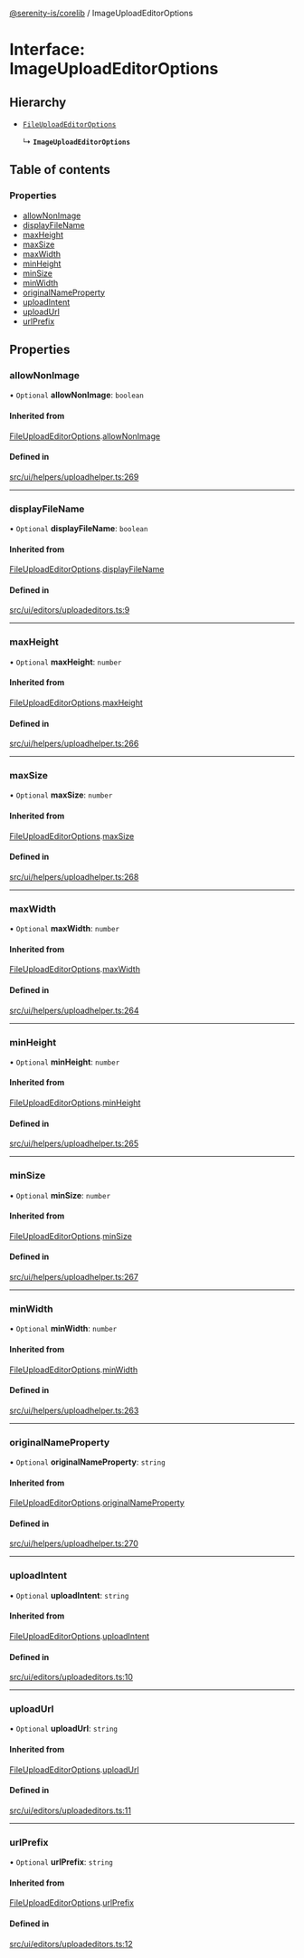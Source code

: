 [@serenity-is/corelib](../README.md) / ImageUploadEditorOptions

# Interface: ImageUploadEditorOptions

## Hierarchy

- [`FileUploadEditorOptions`](FileUploadEditorOptions.md)

  ↳ **`ImageUploadEditorOptions`**

## Table of contents

### Properties

- [allowNonImage](ImageUploadEditorOptions.md#allownonimage)
- [displayFileName](ImageUploadEditorOptions.md#displayfilename)
- [maxHeight](ImageUploadEditorOptions.md#maxheight)
- [maxSize](ImageUploadEditorOptions.md#maxsize)
- [maxWidth](ImageUploadEditorOptions.md#maxwidth)
- [minHeight](ImageUploadEditorOptions.md#minheight)
- [minSize](ImageUploadEditorOptions.md#minsize)
- [minWidth](ImageUploadEditorOptions.md#minwidth)
- [originalNameProperty](ImageUploadEditorOptions.md#originalnameproperty)
- [uploadIntent](ImageUploadEditorOptions.md#uploadintent)
- [uploadUrl](ImageUploadEditorOptions.md#uploadurl)
- [urlPrefix](ImageUploadEditorOptions.md#urlprefix)

## Properties

### allowNonImage

• `Optional` **allowNonImage**: `boolean`

#### Inherited from

[FileUploadEditorOptions](FileUploadEditorOptions.md).[allowNonImage](FileUploadEditorOptions.md#allownonimage)

#### Defined in

[src/ui/helpers/uploadhelper.ts:269](https://github.com/serenity-is/serenity/blob/master/packages/corelib/src/ui/helpers/uploadhelper.ts#L269)

___

### displayFileName

• `Optional` **displayFileName**: `boolean`

#### Inherited from

[FileUploadEditorOptions](FileUploadEditorOptions.md).[displayFileName](FileUploadEditorOptions.md#displayfilename)

#### Defined in

[src/ui/editors/uploadeditors.ts:9](https://github.com/serenity-is/serenity/blob/master/packages/corelib/src/ui/editors/uploadeditors.ts#L9)

___

### maxHeight

• `Optional` **maxHeight**: `number`

#### Inherited from

[FileUploadEditorOptions](FileUploadEditorOptions.md).[maxHeight](FileUploadEditorOptions.md#maxheight)

#### Defined in

[src/ui/helpers/uploadhelper.ts:266](https://github.com/serenity-is/serenity/blob/master/packages/corelib/src/ui/helpers/uploadhelper.ts#L266)

___

### maxSize

• `Optional` **maxSize**: `number`

#### Inherited from

[FileUploadEditorOptions](FileUploadEditorOptions.md).[maxSize](FileUploadEditorOptions.md#maxsize)

#### Defined in

[src/ui/helpers/uploadhelper.ts:268](https://github.com/serenity-is/serenity/blob/master/packages/corelib/src/ui/helpers/uploadhelper.ts#L268)

___

### maxWidth

• `Optional` **maxWidth**: `number`

#### Inherited from

[FileUploadEditorOptions](FileUploadEditorOptions.md).[maxWidth](FileUploadEditorOptions.md#maxwidth)

#### Defined in

[src/ui/helpers/uploadhelper.ts:264](https://github.com/serenity-is/serenity/blob/master/packages/corelib/src/ui/helpers/uploadhelper.ts#L264)

___

### minHeight

• `Optional` **minHeight**: `number`

#### Inherited from

[FileUploadEditorOptions](FileUploadEditorOptions.md).[minHeight](FileUploadEditorOptions.md#minheight)

#### Defined in

[src/ui/helpers/uploadhelper.ts:265](https://github.com/serenity-is/serenity/blob/master/packages/corelib/src/ui/helpers/uploadhelper.ts#L265)

___

### minSize

• `Optional` **minSize**: `number`

#### Inherited from

[FileUploadEditorOptions](FileUploadEditorOptions.md).[minSize](FileUploadEditorOptions.md#minsize)

#### Defined in

[src/ui/helpers/uploadhelper.ts:267](https://github.com/serenity-is/serenity/blob/master/packages/corelib/src/ui/helpers/uploadhelper.ts#L267)

___

### minWidth

• `Optional` **minWidth**: `number`

#### Inherited from

[FileUploadEditorOptions](FileUploadEditorOptions.md).[minWidth](FileUploadEditorOptions.md#minwidth)

#### Defined in

[src/ui/helpers/uploadhelper.ts:263](https://github.com/serenity-is/serenity/blob/master/packages/corelib/src/ui/helpers/uploadhelper.ts#L263)

___

### originalNameProperty

• `Optional` **originalNameProperty**: `string`

#### Inherited from

[FileUploadEditorOptions](FileUploadEditorOptions.md).[originalNameProperty](FileUploadEditorOptions.md#originalnameproperty)

#### Defined in

[src/ui/helpers/uploadhelper.ts:270](https://github.com/serenity-is/serenity/blob/master/packages/corelib/src/ui/helpers/uploadhelper.ts#L270)

___

### uploadIntent

• `Optional` **uploadIntent**: `string`

#### Inherited from

[FileUploadEditorOptions](FileUploadEditorOptions.md).[uploadIntent](FileUploadEditorOptions.md#uploadintent)

#### Defined in

[src/ui/editors/uploadeditors.ts:10](https://github.com/serenity-is/serenity/blob/master/packages/corelib/src/ui/editors/uploadeditors.ts#L10)

___

### uploadUrl

• `Optional` **uploadUrl**: `string`

#### Inherited from

[FileUploadEditorOptions](FileUploadEditorOptions.md).[uploadUrl](FileUploadEditorOptions.md#uploadurl)

#### Defined in

[src/ui/editors/uploadeditors.ts:11](https://github.com/serenity-is/serenity/blob/master/packages/corelib/src/ui/editors/uploadeditors.ts#L11)

___

### urlPrefix

• `Optional` **urlPrefix**: `string`

#### Inherited from

[FileUploadEditorOptions](FileUploadEditorOptions.md).[urlPrefix](FileUploadEditorOptions.md#urlprefix)

#### Defined in

[src/ui/editors/uploadeditors.ts:12](https://github.com/serenity-is/serenity/blob/master/packages/corelib/src/ui/editors/uploadeditors.ts#L12)
